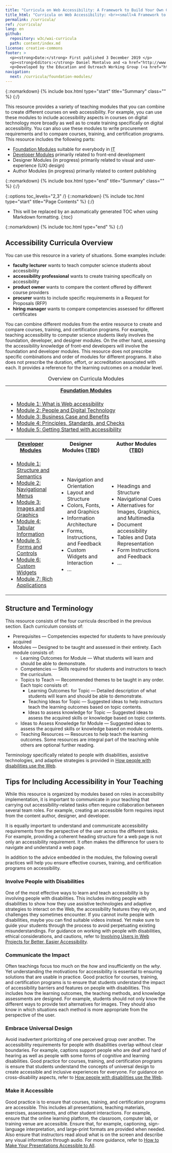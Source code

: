 ```yaml
---
title: "Curricula on Web Accessibility: A Framework to Build Your Own Courses"
title_html: "Curricula on Web Accessibility: <br><small>A Framework to Build Your Own Courses</small>"
permalink: /curricula/
ref: /curricula/
lang: en
github:
  repository: w3c/wai-curricula
  path: content/index.md
license: creative-commons
footer: >
  <p><strong>Date:</strong> First published 3 December 2019 </p>
  <p><strong>Editors:</strong> Daniel Montalvo and <a href="http://www.w3.org/People/shadi/">Shadi Abou-Zahra</a>. Contributors: <a href="https://www.w3.org/WAI/EO/EOWG-members">EOWG Participants</a>. </p>
  <p>Developed by the Education and Outreach Working Group (<a href="http://www.w3.org/WAI/EO/">EOWG</a>). Developed with support from the <a href="https://www.w3.org/WAI/about/projects/wai-guide/">WAI-Guide Project</a> funded by the European Commission (EC) under the Horizon 2020 program (Grant Agreement 822245).</p>
navigation:
  next: /curricula/foundation-modules/
---
```


{::nomarkdown}
{% include box.html type="start" title="Summary" class="" %}
{:/}

This resource provides a variety of teaching modules that you can combine to create different courses on web accessibility. For example, you can use these modules to include accessibility aspects in courses on digital technology more broadly as well as to create training specifically on digital accessibility. You can also use these modules to write procurement requirements and to compare courses, training, and certification programs. This resource includes the following parts:

* [Foundation Modules](/curricula/foundation-modules) suitable for everybody in <abbr title="Information Technology">IT</abbr>
* [Developer Modules](/curricula/developer-modules/) primarily related to front-end development
* Designer Modules (in progress) primarily related to visual and user-experience (UX) design)
* Author Modules (in progress) primarily related to content publishing

{::nomarkdown}
{% include box.html type="end" title="Summary" class="" %}
{:/}

{::options toc_levels="2,3" /}
{::nomarkdown}
{% include toc.html type="start" title="Page Contents" %}
{:/}

- This will be replaced by an automatically generated TOC when using Markdown formatting.
{:toc}

{::nomarkdown}
{% include toc.html type="end" %}
{:/}

## Accessibility Curricula Overview

You can use this resource in a variety of situations. Some examples include:

* **faculty lecturer** wants to teach computer science students about accessibility
* **accessibility professional** wants to create training specifically on accessibility
* **product owner** wants to compare the content offered by different course providers
* **procurer** wants to include specific requirements in a Request for Proposals (RFP)
* **hiring manager** wants to compare competencies assessed for different certificates

You can combine different modules from the entire resource to create and compare courses, training, and certification programs. For example, teaching accessibility to computer science students likely involves the foundation, developer, and designer modules. On the other hand, assessing the accessibility knowledge of front-end developers will involve the foundation and developer modules. This resource does not prescribe specific combinations and order of modules for different programs. It also does not prescribe the duration, effort, or accreditation associated with each. It provides a reference for the learning outcomes on a modular level.

<table class="dense">
 <caption>Overview on Curricula Modules</caption>
    <tr>
      <th colspan="3"> <a href="{{ '/curricula/foundation-modules/' | relative_url }}">Foundation Modules</a> </th>
    </tr>
    <tr>
      <td colspan="3">
        <ul>
          <li><a href="{{ '/curricula/foundation-modules/what-is-web-accessibility/' | relative_url }}">Module 1: What is Web accessibility</a></li>
          <li><a href="{{ '/curricula/foundation-modules/people-and-digital-technology/' | relative_url }}">Module 2: People and Digital Technology</a></li>
          <li><a href="{{ '/curricula/foundation-modules/business-case-and-benefits/' | relative_url }}">Module 3: Business Case and Benefits</a></li>
          <li><a href="{{ '/curricula/foundation-modules/principles-standards-and-checks/' | relative_url }}">Module 4: Principles, Standards, and Checks</a></li>
          <li><a href="{{ '/curricula/foundation-modules/getting-started-with-accessibility/' | relative_url }}">Module 5: Getting Started with accessibility</a></li>
        </ul>
      </td>
    </tr>
    <tr>
      <th> <a href="{{ '/curricula/developer-modules/' | relative_url }}">Developer Modules</a> </th>
      <th> Designer Modules (<abbr title="To be Developed">TBD</abbr>) </th>
      <th> Author Modules (<abbr title="To be Developed">TBD</abbr>) </th>
    </tr>
    <tr>
      <td>
        <ul>
         <li> <a href="{{ '/curricula/developer-modules/structure-and-semantics/' | relative_url }}">Module 1: Structure and Semantics</a></li>
          <li> <a href="{{ '/curricula/developer-modules/navigational-menus/' | relative_url }}">Module 2: Navigational Menus</a></li>
          <li> <a href="{{ '/curricula/developer-modules/images-and-graphics/' | relative_url }}">Module 3: Images and Graphics</a></li>
          <li> <a href="{{ '/curricula/developer-modules/tabular-information/' | relative_url }}">Module 4: Tabular Information</a></li>
          <li> <a href="{{ '/curricula/developer-modules/forms-and-controls/' | relative_url }}">Module 5: Forms and Controls</a></li>
          <li> <a href="{{ '/curricula/developer-modules/custom-widgets/' | relative_url }}">Module 6: Custom Widgets</a></li>
          <li> <a href="{{ '/curricula/developer-modules/rich-applications/' | relative_url }}">Module 7: Rich Applications</a></li>
        </ul>
      </td>
      <td>
        <ul>
          <li> Navigation and Orientation </li>
          <li> Layout and Structure </li>
          <li>Colors, Fonts, and Graphics </li>
          <li> Information Architecture </li>
          <li> Forms, Instructions, and Feedback </li>
          <li> Custom Widgets and Interaction</li>
          <li> &hellip; </li>
        </ul>
      </td>
      <td>
        <ul>
          <li> Headings and Structure</li>
          <li> Navigational Cues </li>
          <li> Alternatives for Images, Graphics, and Multimedia </li>
          <li> Document accessibility </li>
          <li> Tables and Data Representation</li>
          <li> Form Instructions and Feedback </li>
          <li> &hellip; </li>
        </ul>
      </td>
    </tr>
</table>

## Structure and Terminology

This resource consists of the four curricula described in the previous section. Each curriculum consists of:

* Prerequisites &mdash; Competencies expected for students to have previously acquired
* Modules &mdash; Designed to be taught and assessed in their entirety. Each module consists of:
  * Learning Outcomes for Module &mdash; What students will learn and should be able to demonstrate.
  * Competencies &mdash; Skills required for students and instructors to teach the curriculum.
  * Topics to Teach &mdash; Recommended themes to be taught in any order. Each topic consists of:
    * Learning Outcomes for Topic &mdash; Detailed description of what students will learn and should be able to demonstrate.
    * Teaching Ideas for Topic &mdash; Suggested ideas to help instructors teach the learning outcomes based on topic contents.
    * Ideas to assess knowledge for Topic &mdash; Suggested ideas to assess the acquired skills or knowledge based on topic contents.
  * Ideas to Assess Knowledge for Module &mdash; Suggested ideas to assess the acquired skills or knowledge based on module contents.
  * Teaching Resources &mdash; Resources to help teach the learning outcomes. Some resources are integral part of the teaching while others are optional further reading.

Terminology specifically related to people with disabilities, assistive technologies, and adaptive strategies is provided in [How people with disabilities use the Web](/people-use-web).

## Tips for Including Accessibility in Your Teaching

While this resource is organized by modules based on roles in accessibility implementation, it is important to communicate in your teaching that carrying out accessibility-related tasks often require collaboration between several team roles. For example, creating an accessible form requires input from the content author, designer, and developer.

It is equally important to understand and communicate accessibility requirements from the perspective of the user across the different tasks. For example, providing a coherent heading structure for a web page is not only an accessibility requirement. It often makes the difference for users to navigate and understand a web page.

In addition to the advice embedded in the modules, the following overall practices will help you ensure effective courses, training, and certification programs on accessibility.

### Involve People with Disabilities

One of the most effective ways to learn and teach accessibility is by involving people with disabilities. This includes inviting people with disabilities to show how they use assistive technologies and adaptive strategies to interact on the Web, the accessibility features they rely on, and challenges they sometimes encounter. If you cannot invite people with disabilities, maybe you can find suitable videos instead. Yet make sure to guide your students through the process to avoid perpetuating existing misunderstandings. For guidance on working with people with disabilities, ethical considerations, and cautions, refer to [Involving Users in Web Projects for Better, Easier Accessibility](/planning/involving-users/).

### Communicate the Impact

Often teachings focus too much on the *how* and insufficiently on the *why*. Yet understanding the motivations for accessibility is essential to ensuring solutions that are usable in practice. Good practice for courses, training, and certification programs is to ensure that students understand the impact of accessibility barriers and features on people with disabilities. This includes how the learning outcomes, the teaching methods, and knowledge assessments are designed. For example, students should not only know the different ways to provide text alternatives for images. They should also know in which situations each method is more appropriate from the perspective of the user.

### Embrace Universal Design

Avoid inadvertent prioritizing of one perceived group over another. The accessibility requirements for people with disabilities overlap without clear boundaries. For example, captions support people who are deaf and hard of hearing as well as people with some forms of cognitive and learning disabilities. Good practice for courses, training, and certification programs is ensure that students understand the concepts of universal design to create accessible and inclusive experiences for everyone. For guidance on cross-disability aspects, refer to [How people with disabilities use the Web](/people-use-web).

### Make it Accessible

Good practice is to ensure that courses, training, and certification programs are accessible. This includes all presentations, teaching materials, exercises, assessments, and other student interactions. For example, ensure that the online learning platform, the classroom, computer lab, or training venue are accessible. Ensure that, for example, captioning, sign-language interpretation, and large-print formats are provided when needed. Also ensure that instructors read aloud what is on the screen and describe any visual information through audio. For more guidance, refer to [How to Make Your Presentations Accessible to All](/teach-advocate/accessible-presentations/).
